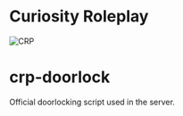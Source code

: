 # Curiosity Roleplay
![CRP](https://i.imgur.com/6BGGD4W.jpg)

# crp-doorlock
Official doorlocking script used in the server. 
